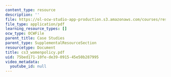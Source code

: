 ```yaml
---
content_type: resource
description: ''
file: https://ol-ocw-studio-app-production.s3.amazonaws.com/courses/res-14-001-abdul-latif-jameel-poverty-action-lab-executive-training-evaluating-social-programs-2009-spring-2009/75bed17110fede39091545e50b287995_cs3_womenpolicy.pdf
file_type: application/pdf
learning_resource_types: []
ocw_type: OCWFile
parent_title: Case Studies
parent_type: SupplementalResourceSection
resourcetype: Document
title: cs3_womenpolicy.pdf
uid: 75bed171-10fe-de39-0915-45e50b287995
video_metadata:
  youtube_id: null
---
```

